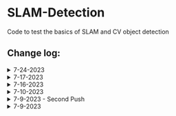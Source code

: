 # SLAM-Detection

Code to test the basics of SLAM and CV object detection

## Change log:
<details>
<summary>7-24-2023</summary>

- Added map creation ability to triangulate with two images
- ![Triangulation](Images/7_24_Triangulation.png)

</details>

<details>
<summary>7-17-2023</summary>

- Below are future plans
- Steps for SLAM: https://www.mathworks.com/help/vision/ug/monocular-visual-simultaneous-localization-and-mapping.html
    - Download Input Image Sequence
    - Map Initialization
    - Store Initial Key Frames and Map Points
    - Initialize Place Recognition Database (https://ai.stackexchange.com/questions/21914/what-are-bag-of-features-in-computer-vision)
    - Refine and Visualize Initial Reconstruction
    - Tracking
    - Local Mapping
    - Loop Closure
    - Compare to Ground Truth
 
- Additional Features to Add to SLAM
    - Implement EKF SLAM to introduce data from odometry: https://www.iri.upc.edu/people/jsola/JoanSola/objectes/curs_SLAM/SLAM2D/SLAM%20course.pdf
    - Adding Appearance Based Mapping: https://shivachandrachary.medium.com/introduction-to-3d-slam-with-rtab-map-8df39da2d293
    - Semi-Dense SLAM Mapping (using semantic segmentation, maybe label colors of points with the type of object it is): https://imaginghub.com/blog/17-simultaneous-localization-mapping-a-visual-slam-tutorial
    - Deep Fusion (Dense 3D reconstruction): https://arxiv.org/pdf/2207.12244.pdf
    - ROS SLAM? : https://wiki.ros.org/image_geometry
 
- Segmentation Training
    - Introduction to Image Segmentation: https://huggingface.co/tasks/image-segmentation
    - COCO Database (Image Database): https://cocodataset.org/#download
    - Descriptions on how to test quality: https://iq.opengenus.org/pq-sq-rq/
    - Creating custom semantic model: https://towardsdatascience.com/building-a-custom-semantic-segmentation-model-abb0843ac12d
    - Tensor Flow Image Segmentation: https://www.tensorflow.org/tutorials/images/segmentation

- LIDAR Research
    - Unrelated potential ROS/LIDAR Project: https://automaticaddison.com/how-to-build-an-indoor-map-using-ros-and-lidar-based-slam/
    - https://www.amazon.com/Slamtec-RPLIDAR-Scanning-Avoidance-Navigation/dp/B07TJW5SXF/ref=asc_df_B07TJW5SXF/?tag=hyprod-20&linkCode=df0&hvadid=385584089652&hvpos=&hvnetw=g&hvrand=12106434859228457822&hvpone=&hvptwo=&hvqmt=&hvdev=c&hvdvcmdl=&hvlocint=&hvlocphy=9028280&hvtargid=pla-833793200531&psc=1&tag=&ref=&adgrpid=76780761017&hvpone=&hvptwo=&hvadid=385584089652&hvpos=&hvnetw=g&hvrand=12106434859228457822&hvqmt=&hvdev=c&hvdvcmdl=&hvlocint=&hvlocphy=9028280&hvtargid=pla-833793200531
    - LIDAR Usage: https://towardsdatascience.com/indoor-robot-localization-with-slam-f8b447bcb865
    

  
</details>

<details>
<summary>7-16-2023</summary>
    
- Haven't updated the README in a couple days
- Fixed threading issues
- Also added Yolo segmentation in YOLO.py
- Renamed test-takeoff.py to test_takeoff.py due to issues calling it with the dash
- created main.py as the main file for running all drone code

![First Image](Images/7_16_Bottom_Camera.png)
![Second Image](Images/7_16_Front_Camera.png)


- Useful sources:
    - YOLO Predict Usage: https://docs.ultralytics.com/modes/predict/
    - YOLO Python Usage: https://docs.ultralytics.com/usage/python/
    - Youtube Tutorial: https://www.youtube.com/watch?v=IHbJcOex6dk&ab_channel=NicolaiNielsen
    - Segment Models: https://docs.ultralytics.com/tasks/segment/
    - Collab Showing Training: https://colab.research.google.com/github/ultralytics/ultralytics/blob/main/examples/tutorial.ipynb#scrollTo=7ZW58jUzK66B

</details>

<details>
<summary>7-10-2023</summary>
    
- Downgraded OpenCv to 4.5.2.52 to fix "raise TelloException('Failed to grab video frames from video stream')"
- Made thread a daemon thread to be killed when program exits
- created retrieve_images.py to get images from both the laptop camera and drone camera

</details>

<details>
<summary>7-9-2023 - Second Push</summary>

- Updated DJI Tello Firmware to latest version (2.05.01.19) on app to get down view capabilities 
- Added down viewing capabilities

</details>

<details>
<summary>7-9-2023</summary>
    
- Make sure to turn on Airplane mode before flying
- Recieved Error: "djitellopy.tello.TelloException: Command 'left 100' was unsuccessful for 4 tries. Latest response:      'error No valid imu'"
    - Solved by holding down power button for 5 seconds and resetting wifi
- Implementing Camera Feed
    - Used inspiration from: https://github.com/damiafuentes/DJITelloPy/blob/master/examples/record-video.py
- Issues with Camera Feed being Blue
    - Solved with "im_rgb = cv2.cvtColor(img, cv2.COLOR_BGR2RGB)"

</details>

